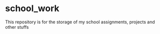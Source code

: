 # school_work
This repository is for the storage of my school assignments, projects and other stuffs
